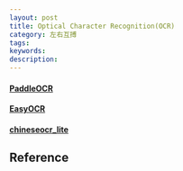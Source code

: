 ```yaml
---
layout: post
title: Optical Character Recognition(OCR)
category: 左右互搏
tags: 
keywords: 
description: 
---
```




#### [PaddleOCR](https://github.com/PaddlePaddle/PaddleOCR)

#### [EasyOCR](https://github.com/JaidedAI/EasyOCR)

#### [chineseocr_lite](https://github.com/DayBreak-u/chineseocr_lite)

## Reference